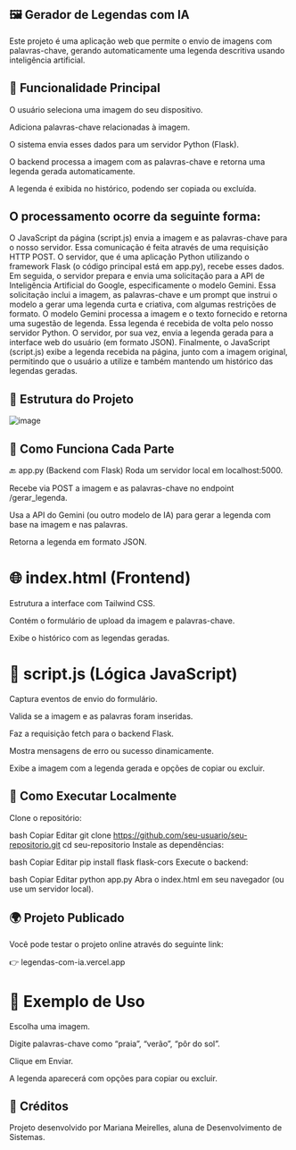 ## 🖼️ Gerador de Legendas com IA
Este projeto é uma aplicação web que permite o envio de imagens com palavras-chave, gerando automaticamente uma legenda descritiva usando inteligência artificial.


## 🧠 Funcionalidade Principal
O usuário seleciona uma imagem do seu dispositivo.

Adiciona palavras-chave relacionadas à imagem.

O sistema envia esses dados para um servidor Python (Flask).

O backend processa a imagem com as palavras-chave e retorna uma legenda gerada automaticamente.

A legenda é exibida no histórico, podendo ser copiada ou excluída.


## O processamento ocorre da seguinte forma:
O JavaScript da página (script.js) envia a imagem e as palavras-chave para o nosso servidor. Essa comunicação é feita através de uma requisição HTTP POST.
O servidor, que é uma aplicação Python utilizando o framework Flask (o código principal está em app.py), recebe esses dados.
Em seguida, o servidor prepara e envia uma solicitação para a API de Inteligência Artificial do Google, especificamente o modelo Gemini. Essa solicitação inclui a imagem, as palavras-chave e um prompt que instrui o modelo a gerar uma legenda curta e criativa, com algumas restrições de formato.
O modelo Gemini processa a imagem e o texto fornecido e retorna uma sugestão de legenda.
Essa legenda é recebida de volta pelo nosso servidor Python.
O servidor, por sua vez, envia a legenda gerada para a interface web do usuário (em formato JSON).
Finalmente, o JavaScript (script.js) exibe a legenda recebida na página, junto com a imagem original, permitindo que o usuário a utilize e também mantendo um histórico das legendas geradas.
## 📂 Estrutura do Projeto
![image](https://github.com/user-attachments/assets/784228c5-461c-491f-b428-d83f031f690e)

## 🧩 Como Funciona Cada Parte
🔙 app.py (Backend com Flask)
Roda um servidor local em localhost:5000.

Recebe via POST a imagem e as palavras-chave no endpoint /gerar_legenda.

Usa a API do Gemini (ou outro modelo de IA) para gerar a legenda com base na imagem e nas palavras.

Retorna a legenda em formato JSON.

# 🌐 index.html (Frontend)
Estrutura a interface com Tailwind CSS.

Contém o formulário de upload da imagem e palavras-chave.

Exibe o histórico com as legendas geradas.

# 📜 script.js (Lógica JavaScript)
Captura eventos de envio do formulário.

Valida se a imagem e as palavras foram inseridas.

Faz a requisição fetch para o backend Flask.

Mostra mensagens de erro ou sucesso dinamicamente.

Exibe a imagem com a legenda gerada e opções de copiar ou excluir.

## 🚀 Como Executar Localmente
Clone o repositório:

bash
Copiar
Editar
git clone https://github.com/seu-usuario/seu-repositorio.git
cd seu-repositorio
Instale as dependências:

bash
Copiar
Editar
pip install flask flask-cors
Execute o backend:

bash
Copiar
Editar
python app.py
Abra o index.html em seu navegador (ou use um servidor local).

## 🌍 Projeto Publicado
Você pode testar o projeto online através do seguinte link:

👉 legendas-com-ia.vercel.app

# 📸 Exemplo de Uso
Escolha uma imagem.

Digite palavras-chave como “praia”, “verão”, “pôr do sol”.

Clique em Enviar.

A legenda aparecerá com opções para copiar ou excluir.

## 💬 Créditos
Projeto desenvolvido por Mariana Meirelles, aluna de Desenvolvimento de Sistemas.
